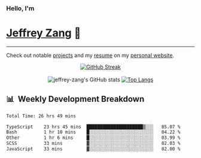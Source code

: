 
### Hello, I'm 
# [Jeffrey Zang](https://www.linkedin.com/in/jeffreyzang/) 🦀

---

Check out notable [projects](https://jeffz.dev/projects) and my [resume](https://jeffz.dev/resume) on my [personal website](https://jeffz.dev/).

<div align = 'center'>

[![GitHub Streak](https://github-readme-streak-stats.herokuapp.com/?user=jeffrey-zang&theme=tokyonight)](https://git.io/streak-stats)
<br></br>
![jeffrey-zang's GitHub stats](https://github-readme-stats.vercel.app/api?username=jeffrey-zang&show_icons=true&theme=tokyonight&hide_rank=true&hide=stars) 
[![Top Langs](https://github-readme-stats.vercel.app/api/top-langs/?username=jeffrey-zang&hide=ShaderLab,HLSL&layout=compact&theme=tokyonight)](https://github.com/anuraghazra/github-readme-stats)

</div>

## 📊 &nbsp;Weekly Development Breakdown
<!--START_SECTION:waka-->

```txt
Total Time: 26 hrs 49 mins

TypeScript    23 hrs 45 mins  █████████████████████▒░░░   85.07 %
Bash          1 hr 10 mins    █░░░░░░░░░░░░░░░░░░░░░░░░   04.22 %
Other         1 hr 6 mins     █░░░░░░░░░░░░░░░░░░░░░░░░   03.99 %
SCSS          33 mins         ▓░░░░░░░░░░░░░░░░░░░░░░░░   02.03 %
JavaScript    33 mins         ▓░░░░░░░░░░░░░░░░░░░░░░░░   02.00 %
```

<!--END_SECTION:waka-->

